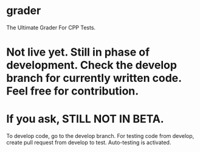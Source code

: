 # grader
The Ultimate Grader For CPP Tests.

# Not live yet. Still in phase of development. Check the **develop** branch for currently written code. Feel free for contribution.
# If you ask, STILL NOT IN BETA.

To develop code, go to the develop branch. For testing code from develop, create pull request from develop to test. Auto-testing is activated.